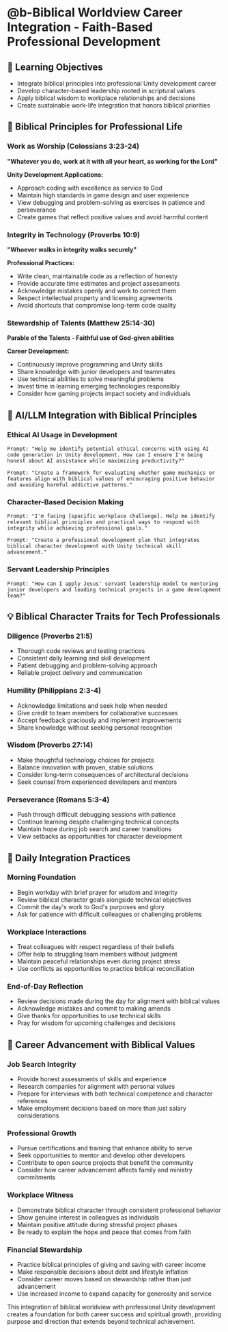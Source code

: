 # @b-Biblical Worldview Career Integration - Faith-Based Professional Development

## 🎯 Learning Objectives
- Integrate biblical principles into professional Unity development career
- Develop character-based leadership rooted in scriptural values
- Apply biblical wisdom to workplace relationships and decisions
- Create sustainable work-life integration that honors biblical priorities

## 🔧 Biblical Principles for Professional Life

### Work as Worship (Colossians 3:23-24)
**"Whatever you do, work at it with all your heart, as working for the Lord"**

**Unity Development Applications:**
- Approach coding with excellence as service to God
- Maintain high standards in game design and user experience
- View debugging and problem-solving as exercises in patience and perseverance
- Create games that reflect positive values and avoid harmful content

### Integrity in Technology (Proverbs 10:9)
**"Whoever walks in integrity walks securely"**

**Professional Practices:**
- Write clean, maintainable code as a reflection of honesty
- Provide accurate time estimates and project assessments
- Acknowledge mistakes openly and work to correct them
- Respect intellectual property and licensing agreements
- Avoid shortcuts that compromise long-term code quality

### Stewardship of Talents (Matthew 25:14-30)
**Parable of the Talents - Faithful use of God-given abilities**

**Career Development:**
- Continuously improve programming and Unity skills
- Share knowledge with junior developers and teammates
- Use technical abilities to solve meaningful problems
- Invest time in learning emerging technologies responsibly
- Consider how gaming projects impact society and individuals

## 🚀 AI/LLM Integration with Biblical Principles

### Ethical AI Usage in Development
```
Prompt: "Help me identify potential ethical concerns with using AI code generation in Unity development. How can I ensure I'm being honest about AI assistance while maximizing productivity?"

Prompt: "Create a framework for evaluating whether game mechanics or features align with biblical values of encouraging positive behavior and avoiding harmful addictive patterns."
```

### Character-Based Decision Making
```
Prompt: "I'm facing [specific workplace challenge]. Help me identify relevant biblical principles and practical ways to respond with integrity while achieving professional goals."

Prompt: "Create a professional development plan that integrates biblical character development with Unity technical skill advancement."
```

### Servant Leadership Principles
```
Prompt: "How can I apply Jesus' servant leadership model to mentoring junior developers and leading technical projects in a game development team?"
```

## 💡 Biblical Character Traits for Tech Professionals

### Diligence (Proverbs 21:5)
- Thorough code reviews and testing practices
- Consistent daily learning and skill development
- Patient debugging and problem-solving approach
- Reliable project delivery and communication

### Humility (Philippians 2:3-4)
- Acknowledge limitations and seek help when needed
- Give credit to team members for collaborative successes
- Accept feedback graciously and implement improvements
- Share knowledge without seeking personal recognition

### Wisdom (Proverbs 27:14)
- Make thoughtful technology choices for projects
- Balance innovation with proven, stable solutions
- Consider long-term consequences of architectural decisions
- Seek counsel from experienced developers and mentors

### Perseverance (Romans 5:3-4)
- Push through difficult debugging sessions with patience
- Continue learning despite challenging technical concepts
- Maintain hope during job search and career transitions
- View setbacks as opportunities for character development

## 🔄 Daily Integration Practices

### Morning Foundation
- Begin workday with brief prayer for wisdom and integrity
- Review biblical character goals alongside technical objectives
- Commit the day's work to God's purposes and glory
- Ask for patience with difficult colleagues or challenging problems

### Workplace Interactions
- Treat colleagues with respect regardless of their beliefs
- Offer help to struggling team members without judgment
- Maintain peaceful relationships even during project stress
- Use conflicts as opportunities to practice biblical reconciliation

### End-of-Day Reflection
- Review decisions made during the day for alignment with biblical values
- Acknowledge mistakes and commit to making amends
- Give thanks for opportunities to use technical skills
- Pray for wisdom for upcoming challenges and decisions

## 🎯 Career Advancement with Biblical Values

### Job Search Integrity
- Provide honest assessments of skills and experience
- Research companies for alignment with personal values
- Prepare for interviews with both technical competence and character references
- Make employment decisions based on more than just salary considerations

### Professional Growth
- Pursue certifications and training that enhance ability to serve
- Seek opportunities to mentor and develop other developers
- Contribute to open source projects that benefit the community
- Consider how career advancement affects family and ministry commitments

### Workplace Witness
- Demonstrate biblical character through consistent professional behavior
- Show genuine interest in colleagues as individuals
- Maintain positive attitude during stressful project phases
- Be ready to explain the hope and peace that comes from faith

### Financial Stewardship
- Practice biblical principles of giving and saving with career income
- Make responsible decisions about debt and lifestyle inflation
- Consider career moves based on stewardship rather than just advancement
- Use increased income to expand capacity for generosity and service

This integration of biblical worldview with professional Unity development creates a foundation for both career success and spiritual growth, providing purpose and direction that extends beyond technical achievement.